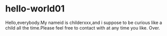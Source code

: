 # hello-world01
   Hello,everybody.My nameid is childerxxx,and i suppose to be curious like a child all the time.Please feel free to contact with at any time you like.
   Over.
